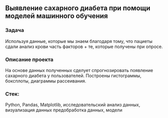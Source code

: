 ## Выявление сахарного диабета при помощи моделей машинного обучения
### Задача
Используя данные, которые мы знаем благодаря тому, что пациеты сдали анализ крови часть факторов + те, которые получены при опросе.
### Описание проекта
На основе данных полученных сделует спрогнозировать появление 
сахарного диабета у пользователей.
Построены гистограммы, боксплоты, диаграммы рассеивания.
### Стек:
Python, Pandas, Matplotlib, исследовательский анализ данных, визуализация данных предобработка данных, модели   
